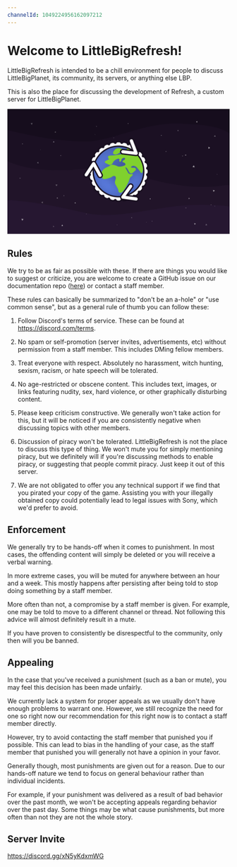```yaml
---
channelId: 1049224956162097212
---
```

# Welcome to LittleBigRefresh!

LittleBigRefresh is intended to be a chill environment for people to discuss LittleBigPlanet, its community, its servers, or anything else LBP.

This is also the place for discussing the development of Refresh, a custom server for LittleBigPlanet.

![LittleBigRefresh Banner](https://raw.githubusercontent.com/LittleBigRefresh/Branding/main/banners/refresh_banner_1080x_notext.png)

## Rules

We try to be as fair as possible with these. If there are things you would like to suggest or criticize, you are welcome to create a GitHub issue on our documentation repo ([here](https://github.com/LittleBigRefresh/Docs/issues/new)) or contact a staff member.

These rules can basically be summarized to "don't be an a-hole" or "use common sense", but as a general rule of thumb you can follow these:

1. Follow Discord's terms of service. These can be found at <https://discord.com/terms>.

2. No spam or self-promotion (server invites, advertisements, etc) without permission from a staff member. This includes DMing fellow members.

3. Treat everyone with respect. Absolutely no harassment, witch hunting, sexism, racism, or hate speech will be tolerated.

4. No age-restricted or obscene content. This includes text, images, or links featuring nudity, sex, hard violence, or other graphically disturbing content.

5. Please keep criticism constructive. We generally won't take action for this, but it will be noticed if you are consistently negative when discussing topics with other members.

6. Discussion of piracy won't be tolerated. LittleBigRefresh is not the place to discuss this type of thing. We won't mute you for simply mentioning piracy, but we definitely will if you're discussing methods to enable piracy, or suggesting that people commit piracy. Just keep it out of this server.

7. We are not obligated to offer you any technical support if we find that you pirated your copy of the game. Assisting you with your illegally obtained copy could potentially lead to legal issues with Sony, which we'd prefer to avoid.
## Enforcement

We generally try to be hands-off when it comes to punishment. In most cases, the offending content will simply be deleted or you will receive a verbal warning.

In more extreme cases, you will be muted for anywhere between an hour and a week. This mostly happens after persisting after being told to stop doing something by a staff member.

More often than not, a compromise by a staff member is given. For example, one may be told to move to a different channel or thread. Not following this advice will almost definitely result in a mute.

If you have proven to consistently be disrespectful to the community, only then will you be banned.

## Appealing

In the case that you've received a punishment (such as a ban or mute), you may feel this decision has been made unfairly.

We currently lack a system for proper appeals as we usually don't have enough problems to warrant one. However, we still recognize the need for one so right now our recommendation for this right now is to contact a staff member directly.

However, try to avoid contacting the staff member that punished you if possible. This can lead to bias in the handling of your case, as the staff member that punished you will generally not have a opinion in your favor.

Generally though, most punishments are given out for a reason. Due to our hands-off nature we tend to focus on general behaviour rather than individual incidents.

For example, if your punishment was delivered as a result of bad behavior over the past month, we won't be accepting appeals regarding behavior over the past day. Some things may be what cause punishments, but more often than not they are not the whole story.

## Server Invite

https://discord.gg/xN5yKdxmWG
